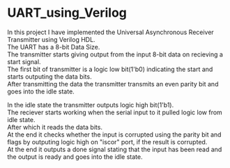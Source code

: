 # UART_using_Verilog
In this project I have implemented the Universal Asynchronous Receiver Transmitter using Verilog HDL.\
The UART has a 8-bit Data Size.\
The transmitter starts giving output from the input 8-bit data on recieving a start signal.\
The first bit of transmitter is a logic low bit(1'b0) indicating the start and starts outputing the data bits.\
After transmitting the data the transmitter transmits an even parity bit and goes into the idle state.

In the idle state the transmitter outputs logic high bit(1'b1).\
The reciever starts working when the serial input to it pulled logic low from idle state.\
After which it reads the data bits.\
At the end it checks whether the input is corrupted using the parity bit and flags by outputing logic high on "iscor" port, if the result is corrupted.\
At the end it outputs a done signal stating that the input has been read and the output is ready and goes into the idle state.

